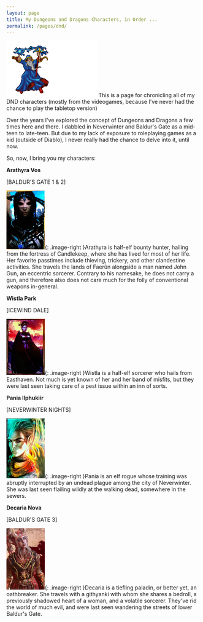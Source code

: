 ```yaml
---
layout: page
title: My Dungeons and Dragons Characters, in Order ...
permalink: /pages/dnd/
---
```


<img class="no-center image-left" src="/img/gifs/wizardanime.gif" alt="a gif of a wizard shooting lightning">
This is a page for chronicling all of my DND characters (mostly from the videogames, because I've never had the chance to play the tabletop version)

Over the years I've explored the concept of Dungeons and Dragons a few times here and there. I dabbled in Neverwinter and Baldur's Gate as a mid-teen to late-teen. But due to my lack of exposure to roleplaying games as a kid (outside of Diablo), I never really had the chance to delve into it, until now.

So, now, I bring you my characters:

**Arathyra Vos**

[BALDUR'S GATE 1 & 2]

![a photo of my character from Baldur's Gate 1 and 2](/img/dnd/vos.jpg){: .image-right }Arathyra is half-elf bounty hunter, hailing from the fortress of Candlekeep, where she has lived for most of her life. Her favorite passtimes include thieving, trickery, and other clandestine activities. She travels the lands of Faerûn alongside a man named John Gun, an eccentric sorcerer. Contrary to his namesake, he does not carry a gun, and therefore also does not care much for the folly of conventional weapons in-general.

**Wistla Park**

[ICEWIND DALE]

![a photo of my character from Icewind Dale](/img/dnd/wistla.jpg){: .image-right }Wistla is a half-elf sorcerer who hails from Easthaven. Not much is yet known of her and her band of misfits, but they were last seen taking care of a pest issue within an inn of sorts.

**Pania Ilphukiir**

[NEVERWINTER NIGHTS]

![a photo of my character from Neverwinter Nights](/img/dnd/pania.jpg){: .image-right }Pania is an elf rogue whose training was abruptly interrupted by an undead plague among the city of Neverwinter. She was last seen flailing wildly at the walking dead, somewhere in the sewers.

**Decaria Nova**

[BALDUR'S GATE 3]

![a photo of my character from Baldur's Gate 3](/img/dnd/decaria.jpg){: .image-right }Decaria is a tiefling paladin, or better yet, an oathbreaker. She travels with a githyanki with whom she shares a bedroll, a previously shadowed heart of a woman, and a volatile sorcerer. They've rid the world of much evil, and were last seen wandering the streets of lower Baldur's Gate.